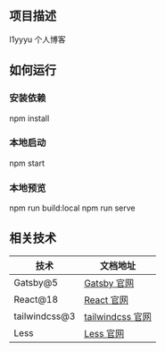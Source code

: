 ## 项目描述

l1yyyu 个人博客

## 如何运行

### 安装依赖

npm install

### 本地启动

npm start

### 本地预览

npm run build:local
npm run serve

## 相关技术

| 技术          | 文档地址                                        |
| ------------- | ----------------------------------------------- |
| Gatsby@5      | [Gatsby 官网](https://www.gatsbyjs.com/)        |
| React@18      | [React 官网](https://reactjs.org/)              |
| tailwindcss@3 | [tailwindcss 官网](https://www.tailwindcss.cn/) |
| Less          | [Less 官网](https://less.bootcss.com/)          |
